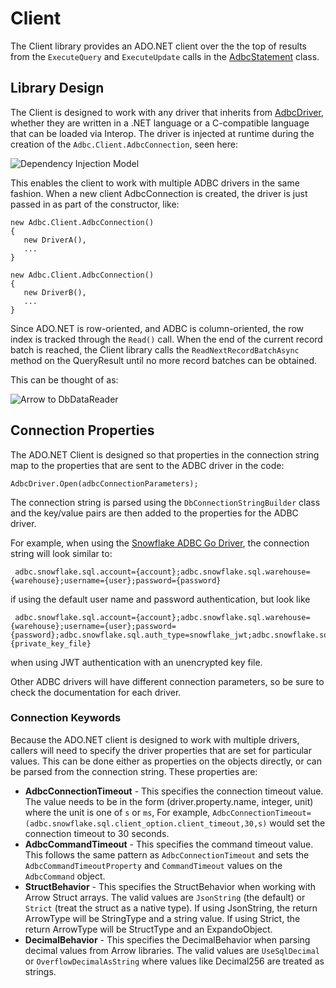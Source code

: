 <!--

 Licensed to the Apache Software Foundation (ASF) under one or more
 contributor license agreements.  See the NOTICE file distributed with
 this work for additional information regarding copyright ownership.
 The ASF licenses this file to You under the Apache License, Version 2.0
 (the "License"); you may not use this file except in compliance with
 the License.  You may obtain a copy of the License at

    http://www.apache.org/licenses/LICENSE-2.0

 Unless required by applicable law or agreed to in writing, software
 distributed under the License is distributed on an "AS IS" BASIS,
 WITHOUT WARRANTIES OR CONDITIONS OF ANY KIND, either express or implied.
 See the License for the specific language governing permissions and
 limitations under the License.

-->

# Client
The Client library provides an ADO.NET client over the the top of results from the `ExecuteQuery` and `ExecuteUpdate` calls in the [AdbcStatement](https://github.com/apache/arrow-adbc/blob/main/csharp/src/Apache.Arrow.Adbc/AdbcStatement.cs) class.


## Library Design
The Client is designed to work with any driver that inherits from [AdbcDriver](https://github.com/apache/arrow-adbc/blob/main/csharp/src/Apache.Arrow.Adbc/AdbcDriver.cs), whether they are written in a .NET language or a C-compatible language that can be loaded via Interop.
The driver is injected at runtime during the creation of the `Adbc.Client.AdbcConnection`, seen here:

![Dependency Injection Model](/docs/DependencyInjection.png "Dependency Injection Model")

This enables the client to work with multiple ADBC drivers in the same fashion. When a new client AdbcConnection is created, the driver is just passed in as part of the constructor, like:

```
new Adbc.Client.AdbcConnection()
{
   new DriverA(),
   ...
}

new Adbc.Client.AdbcConnection()
{
   new DriverB(),
   ...
}
```

Since ADO.NET is row-oriented, and ADBC is column-oriented, the row index is tracked through the `Read()` call. When the end of the current record batch is reached, the Client library calls the `ReadNextRecordBatchAsync` method on the QueryResult until no more record batches can be obtained.

This can be thought of as:

![Arrow to DbDataReader](/docs/Arrow-to-DbDataReader.png "Arrow to DbDataReader")

## Connection Properties
The ADO.NET Client is designed so that properties in the connection string map to the properties that are sent to the ADBC driver in the code:

```
AdbcDriver.Open(adbcConnectionParameters);
```

The connection string is parsed using the `DbConnectionStringBuilder` class and the key/value pairs are then added to the properties for the ADBC driver.

For example, when using the [Snowflake ADBC Go Driver](https://arrow.apache.org/adbc/main/driver/snowflake.html#client-options), the connection string will look similar to:

```
 adbc.snowflake.sql.account={account};adbc.snowflake.sql.warehouse={warehouse};username={user};password={password}
```

if using the default user name and password authentication, but look like

```
 adbc.snowflake.sql.account={account};adbc.snowflake.sql.warehouse={warehouse};username={user};password={password};adbc.snowflake.sql.auth_type=snowflake_jwt;adbc.snowflake.sql.client_option.jwt_private_key={private_key_file}
```

when using JWT authentication with an unencrypted key file.

Other ADBC drivers will have different connection parameters, so be sure to check the documentation for each driver.

### Connection Keywords
Because the ADO.NET client is designed to work with multiple drivers, callers will need to specify the driver properties that are set for particular values. This can be done either as properties on the objects directly, or can be parsed from the connection string.
These properties are:

- __AdbcConnectionTimeout__ - This specifies the connection timeout value. The value needs to be in the form (driver.property.name, integer, unit) where the unit is one of `s` or `ms`, For example, `AdbcConnectionTimeout=(adbc.snowflake.sql.client_option.client_timeout,30,s)` would set the connection timeout to 30 seconds.
- __AdbcCommandTimeout__ - This specifies the command timeout value. This follows the same pattern as `AdbcConnectionTimeout` and sets the `AdbcCommandTimeoutProperty` and `CommandTimeout` values on the `AdbcCommand` object.
- __StructBehavior__ - This specifies the StructBehavior when working with Arrow Struct arrays. The valid values are `JsonString` (the default) or `Strict` (treat the struct as a native type). If using JsonString, the return ArrowType will be StringType and a string value. If using Strict, the return ArrowType will be StructType and an ExpandoObject.
- __DecimalBehavior__ - This specifies the DecimalBehavior when parsing decimal values from Arrow libraries. The valid values are `UseSqlDecimal` or `OverflowDecimalAsString` where values like Decimal256 are treated as strings.
